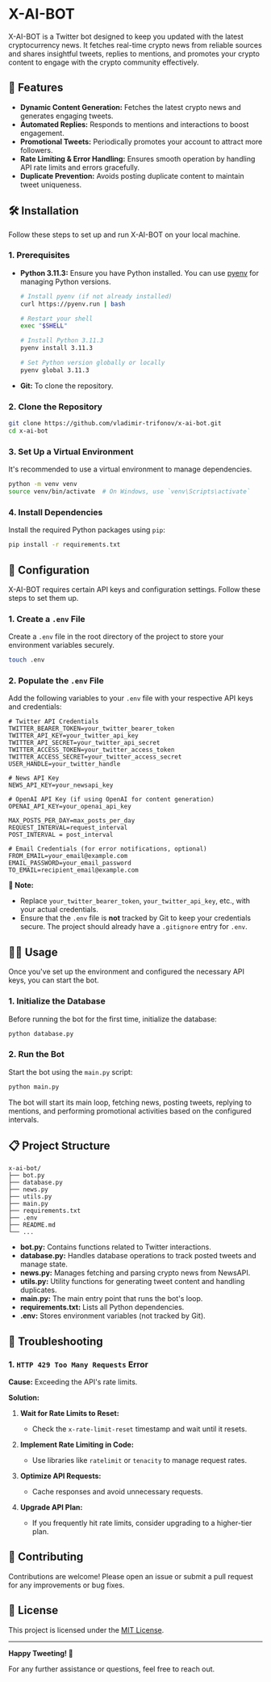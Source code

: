 # X-AI-BOT

X-AI-BOT is a Twitter bot designed to keep you updated with the latest cryptocurrency news. It fetches real-time crypto news from reliable sources and shares insightful tweets, replies to mentions, and promotes your crypto content to engage with the crypto community effectively.

## 🚀 Features

- **Dynamic Content Generation:** Fetches the latest crypto news and generates engaging tweets.
- **Automated Replies:** Responds to mentions and interactions to boost engagement.
- **Promotional Tweets:** Periodically promotes your account to attract more followers.
- **Rate Limiting & Error Handling:** Ensures smooth operation by handling API rate limits and errors gracefully.
- **Duplicate Prevention:** Avoids posting duplicate content to maintain tweet uniqueness.

## 🛠 Installation

Follow these steps to set up and run X-AI-BOT on your local machine.

### 1. Prerequisites

- **Python 3.11.3:** Ensure you have Python installed. You can use [pyenv](https://github.com/pyenv/pyenv) for managing Python versions.

  ```bash
  # Install pyenv (if not already installed)
  curl https://pyenv.run | bash

  # Restart your shell
  exec "$SHELL"

  # Install Python 3.11.3
  pyenv install 3.11.3

  # Set Python version globally or locally
  pyenv global 3.11.3
  ```

- **Git:** To clone the repository.

### 2. Clone the Repository

```bash
git clone https://github.com/vladimir-trifonov/x-ai-bot.git
cd x-ai-bot
```

### 3. Set Up a Virtual Environment

It's recommended to use a virtual environment to manage dependencies.

```bash
python -m venv venv
source venv/bin/activate  # On Windows, use `venv\Scripts\activate`
```

### 4. Install Dependencies

Install the required Python packages using `pip`:

```bash
pip install -r requirements.txt
```

## 🔧 Configuration

X-AI-BOT requires certain API keys and configuration settings. Follow these steps to set them up.

### 1. Create a `.env` File

Create a `.env` file in the root directory of the project to store your environment variables securely.

```bash
touch .env
```

### 2. Populate the `.env` File

Add the following variables to your `.env` file with your respective API keys and credentials:

```env
# Twitter API Credentials
TWITTER_BEARER_TOKEN=your_twitter_bearer_token
TWITTER_API_KEY=your_twitter_api_key
TWITTER_API_SECRET=your_twitter_api_secret
TWITTER_ACCESS_TOKEN=your_twitter_access_token
TWITTER_ACCESS_SECRET=your_twitter_access_secret
USER_HANDLE=your_twitter_handle

# News API Key
NEWS_API_KEY=your_newsapi_key

# OpenAI API Key (if using OpenAI for content generation)
OPENAI_API_KEY=your_openai_api_key

MAX_POSTS_PER_DAY=max_posts_per_day
REQUEST_INTERVAL=request_interval
POST_INTERVAL = post_interval

# Email Credentials (for error notifications, optional)
FROM_EMAIL=your_email@example.com
EMAIL_PASSWORD=your_email_password
TO_EMAIL=recipient_email@example.com
```

**📌 Note:**
- Replace `your_twitter_bearer_token`, `your_twitter_api_key`, etc., with your actual credentials.
- Ensure that the `.env` file is **not** tracked by Git to keep your credentials secure. The project should already have a `.gitignore` entry for `.env`.

## 🏃‍♂️ Usage

Once you've set up the environment and configured the necessary API keys, you can start the bot.

### 1. Initialize the Database

Before running the bot for the first time, initialize the database:

```bash
python database.py
```

### 2. Run the Bot

Start the bot using the `main.py` script:

```bash
python main.py
```

The bot will start its main loop, fetching news, posting tweets, replying to mentions, and performing promotional activities based on the configured intervals.

## 📋 Project Structure

```
x-ai-bot/
├── bot.py
├── database.py
├── news.py
├── utils.py
├── main.py
├── requirements.txt
├── .env
├── README.md
└── ...
```

- **bot.py:** Contains functions related to Twitter interactions.
- **database.py:** Handles database operations to track posted tweets and manage state.
- **news.py:** Manages fetching and parsing crypto news from NewsAPI.
- **utils.py:** Utility functions for generating tweet content and handling duplicates.
- **main.py:** The main entry point that runs the bot's loop.
- **requirements.txt:** Lists all Python dependencies.
- **.env:** Stores environment variables (not tracked by Git).

## 🐞 Troubleshooting

### 1. `HTTP 429 Too Many Requests` Error

**Cause:** Exceeding the API's rate limits.

**Solution:**

1. **Wait for Rate Limits to Reset:**
   - Check the `x-rate-limit-reset` timestamp and wait until it resets.

2. **Implement Rate Limiting in Code:**
   - Use libraries like `ratelimit` or `tenacity` to manage request rates.

3. **Optimize API Requests:**
   - Cache responses and avoid unnecessary requests.

4. **Upgrade API Plan:**
   - If you frequently hit rate limits, consider upgrading to a higher-tier plan.

## 📝 Contributing

Contributions are welcome! Please open an issue or submit a pull request for any improvements or bug fixes.

## 📄 License

This project is licensed under the [MIT License](LICENSE).

---

**Happy Tweeting! 🚀**

For any further assistance or questions, feel free to reach out.